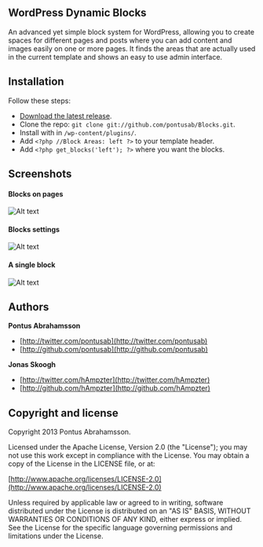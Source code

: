 ## WordPress Dynamic Blocks

An advanced yet simple block system for WordPress, allowing you to create spaces for different pages and posts where you can add content and images easily on one or more pages. It finds the areas that are actually used in the current template and shows an easy to use admin interface.

## Installation

Follow these steps:

* [Download the latest release](https://github.com/pontusab/Blocks/master).
* Clone the repo: `git clone git://github.com/pontusab/Blocks.git`.
* Install with in `/wp-content/plugins/`.
* Add `<?php //Block Areas: left ?>` to your template header.
* Add `<?php get_blocks('left'); ?>` where you want the blocks.

## Screenshots

#### Blocks on pages
![Alt text](/screenshot_1.png "Blocks on pages")

#### Blocks settings
![Alt text](/screenshot_2.png "Blocks settings")

#### A single block
![Alt text](/screenshot_3.png "A single block")

## Authors

**Pontus Abrahamsson**

+ [http://twitter.com/pontusab](http://twitter.com/pontusab)
+ [http://github.com/pontusab](http://github.com/pontusab)

**Jonas Skoogh**

+ [http://twitter.com/hAmpzter](http://twitter.com/hAmpzter)
+ [http://github.com/hAmpzter](http://github.com/hAmpzter)

## Copyright and license

Copyright 2013 Pontus Abrahamsson.

Licensed under the Apache License, Version 2.0 (the "License");
you may not use this work except in compliance with the License.
You may obtain a copy of the License in the LICENSE file, or at:

  [http://www.apache.org/licenses/LICENSE-2.0](http://www.apache.org/licenses/LICENSE-2.0)

Unless required by applicable law or agreed to in writing, software
distributed under the License is distributed on an "AS IS" BASIS,
WITHOUT WARRANTIES OR CONDITIONS OF ANY KIND, either express or implied.
See the License for the specific language governing permissions and
limitations under the License.
